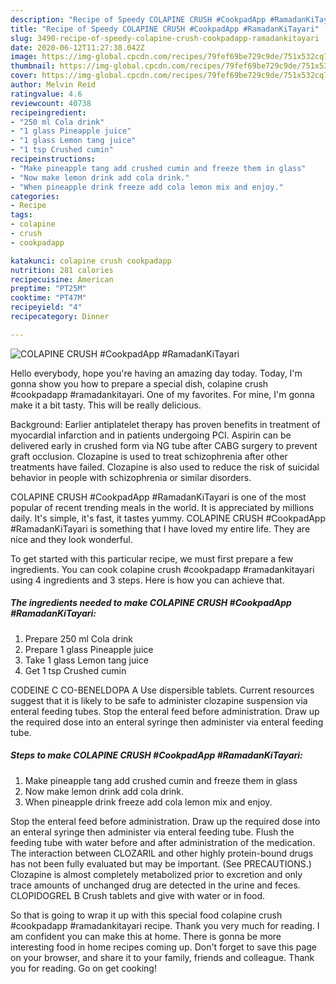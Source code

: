 ```yaml
---
description: "Recipe of Speedy COLAPINE CRUSH #CookpadApp #RamadanKiTayari"
title: "Recipe of Speedy COLAPINE CRUSH #CookpadApp #RamadanKiTayari"
slug: 3490-recipe-of-speedy-colapine-crush-cookpadapp-ramadankitayari
date: 2020-06-12T11:27:38.042Z
image: https://img-global.cpcdn.com/recipes/79fef69be729c9de/751x532cq70/colapine-crush-cookpadapp-ramadankitayari-recipe-main-photo.jpg
thumbnail: https://img-global.cpcdn.com/recipes/79fef69be729c9de/751x532cq70/colapine-crush-cookpadapp-ramadankitayari-recipe-main-photo.jpg
cover: https://img-global.cpcdn.com/recipes/79fef69be729c9de/751x532cq70/colapine-crush-cookpadapp-ramadankitayari-recipe-main-photo.jpg
author: Melvin Reid
ratingvalue: 4.6
reviewcount: 40738
recipeingredient:
- "250 ml Cola drink"
- "1 glass Pineapple juice"
- "1 glass Lemon tang juice"
- "1 tsp Crushed cumin"
recipeinstructions:
- "Make pineapple tang add crushed cumin and freeze them in glass"
- "Now make lemon drink add cola drink."
- "When pineapple drink freeze add cola lemon mix and enjoy."
categories:
- Recipe
tags:
- colapine
- crush
- cookpadapp

katakunci: colapine crush cookpadapp 
nutrition: 281 calories
recipecuisine: American
preptime: "PT25M"
cooktime: "PT47M"
recipeyield: "4"
recipecategory: Dinner

---
```



![COLAPINE CRUSH #CookpadApp #RamadanKiTayari](https://img-global.cpcdn.com/recipes/79fef69be729c9de/751x532cq70/colapine-crush-cookpadapp-ramadankitayari-recipe-main-photo.jpg)

Hello everybody, hope you're having an amazing day today. Today, I'm gonna show you how to prepare a special dish, colapine crush #cookpadapp #ramadankitayari. One of my favorites. For mine, I'm gonna make it a bit tasty. This will be really delicious.

Background: Earlier antiplatelet therapy has proven benefits in treatment of myocardial infarction and in patients undergoing PCI. Aspirin can be delivered early in crushed form via NG tube after CABG surgery to prevent graft occlusion. Clozapine is used to treat schizophrenia after other treatments have failed. Clozapine is also used to reduce the risk of suicidal behavior in people with schizophrenia or similar disorders.

COLAPINE CRUSH #CookpadApp #RamadanKiTayari is one of the most popular of recent trending meals in the world. It is appreciated by millions daily. It's simple, it's fast, it tastes yummy. COLAPINE CRUSH #CookpadApp #RamadanKiTayari is something that I have loved my entire life. They are nice and they look wonderful.


To get started with this particular recipe, we must first prepare a few ingredients. You can cook colapine crush #cookpadapp #ramadankitayari using 4 ingredients and 3 steps. Here is how you can achieve that.

<!--inarticleads1-->

##### The ingredients needed to make COLAPINE CRUSH #CookpadApp #RamadanKiTayari:

1. Prepare 250 ml Cola drink
1. Prepare 1 glass Pineapple juice
1. Take 1 glass Lemon tang juice
1. Get 1 tsp Crushed cumin


CODEINE C CO-BENELDOPA A Use dispersible tablets. Current resources suggest that it is likely to be safe to administer clozapine suspension via enteral feeding tubes. Stop the enteral feed before administration. Draw up the required dose into an enteral syringe then administer via enteral feeding tube. 

<!--inarticleads2-->

##### Steps to make COLAPINE CRUSH #CookpadApp #RamadanKiTayari:

1. Make pineapple tang add crushed cumin and freeze them in glass
1. Now make lemon drink add cola drink.
1. When pineapple drink freeze add cola lemon mix and enjoy.


Stop the enteral feed before administration. Draw up the required dose into an enteral syringe then administer via enteral feeding tube. Flush the feeding tube with water before and after administration of the medication. The interaction between CLOZARIL and other highly protein-bound drugs has not been fully evaluated but may be important. (See PRECAUTIONS.) Clozapine is almost completely metabolized prior to excretion and only trace amounts of unchanged drug are detected in the urine and feces. CLOPIDOGREL B Crush tablets and give with water or in food. 

So that is going to wrap it up with this special food colapine crush #cookpadapp #ramadankitayari recipe. Thank you very much for reading. I am confident you can make this at home. There is gonna be more interesting food in home recipes coming up. Don't forget to save this page on your browser, and share it to your family, friends and colleague. Thank you for reading. Go on get cooking!
